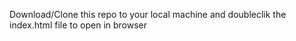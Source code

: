 Download/Clone this repo to your local machine and doubleclik the index.html file to open in browser
